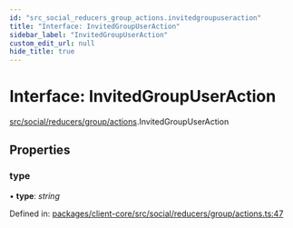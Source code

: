 ```yaml
---
id: "src_social_reducers_group_actions.invitedgroupuseraction"
title: "Interface: InvitedGroupUserAction"
sidebar_label: "InvitedGroupUserAction"
custom_edit_url: null
hide_title: true
---
```


# Interface: InvitedGroupUserAction

[src/social/reducers/group/actions](../modules/src_social_reducers_group_actions.md).InvitedGroupUserAction

## Properties

### type

• **type**: *string*

Defined in: [packages/client-core/src/social/reducers/group/actions.ts:47](https://github.com/xr3ngine/xr3ngine/blob/7e8e151f1/packages/client-core/src/social/reducers/group/actions.ts#L47)
